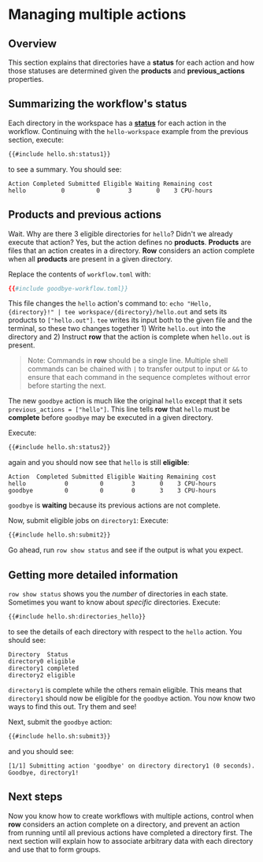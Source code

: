 # Managing multiple actions

## Overview

This section explains that directories have a **status** for each action and how those
statuses are determined given the **products** and **previous_actions** properties.

## Summarizing the workflow's status

Each directory in the workspace has a [**status**](../concepts/status.md) for each
action in the workflow. Continuing with the `hello-workspace` example from the previous
section, execute:
```bash
{{#include hello.sh:status1}}
```
to see a summary. You should see:
```plaintext
Action Completed Submitted Eligible Waiting Remaining cost
hello          0         0        3       0    3 CPU-hours
```

## Products and previous actions

Wait. Why are there 3 eligible directories for `hello`? Didn't we already execute that
action? Yes, but the action defines no **products**. **Products** are files that an
action creates in a directory. **Row** considers an action complete when all
**products** are present in a given directory.

Replace the contents of `workflow.toml` with:
```toml
{{#include goodbye-workflow.toml}}
```

This file changes the `hello` action's command to: `echo "Hello, {directory}!" | tee
workspace/{directory}/hello.out` and sets its products to `["hello.out"]`. `tee` writes
its input both to the given file and the terminal, so these two changes together 1)
Write `hello.out` into the directory and 2) Instruct **row** that the action is complete
when `hello.out` is present.

> Note: Commands in **row** should be a single line. Multiple shell commands can be
> chained with `|` to transfer output to input or `&&` to ensure that each command in
> the sequence completes without error before starting the next.

The new `goodbye` action is much like the original `hello` except that it sets
`previous_actions = ["hello"]`. This line tells **row** that `hello` must be
**complete** before `goodbye` may be executed in a given directory.

Execute:
```bash
{{#include hello.sh:status2}}
```
again and you should now see that `hello` is still **eligible**:
```plaintext
Action  Completed Submitted Eligible Waiting Remaining cost
hello           0         0        3       0    3 CPU-hours
goodbye         0         0        0       3    3 CPU-hours
```
`goodbye` is **waiting** because its previous actions are not complete.

Now, submit eligible jobs on `directory1`:
Execute:
```bash
{{#include hello.sh:submit2}}
```

Go ahead, run `row show status` and see if the output is what you expect.

## Getting more detailed information

`row show status` shows you the *number* of directories in each state. Sometimes you
want to know about *specific* directories. Execute:
```bash
{{#include hello.sh:directories_hello}}
```
to see the details of each directory with respect to the `hello` action. You should see:
```plaintext
Directory  Status
directory0 eligible
directory1 completed
directory2 eligible
```
`directory1` is complete while the others remain eligible. This means
that `directory1` should now be eligible for the `goodbye` action. You now know two
ways to find this out. Try them and see!

Next, submit the `goodbye` action:
```bash
{{#include hello.sh:submit3}}
```
and you should see:
```plaintext
[1/1] Submitting action 'goodbye' on directory directory1 (0 seconds).
Goodbye, directory1!
```

## Next steps

Now you know how to create workflows with multiple actions, control when **row**
considers an action complete on a directory, and prevent an action from running until
all previous actions have completed a directory first. The next section will explain
how to associate arbitrary data with each directory and use that to form groups.
